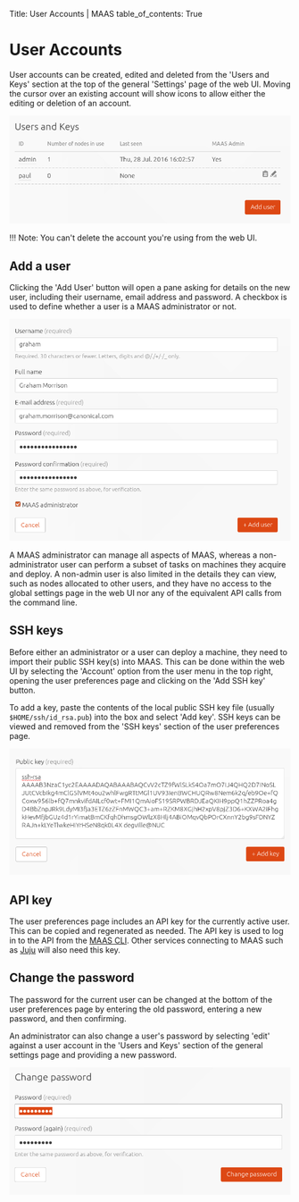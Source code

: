 Title: User Accounts | MAAS
table_of_contents: True


# User Accounts

User accounts can be created, edited and deleted from the 'Users and Keys'
section at the top of the general 'Settings' page of the web UI.  Moving the
cursor over an existing account will show icons to allow either the editing or
deletion of an account.

![add user][img__add-user]

!!! Note: 
    You can't delete the account you're using from the web UI.


## Add a user

Clicking the 'Add User' button will open a pane asking for details on the new
user, including their username, email address and password. A checkbox is used
to define whether a user is a MAAS administrator or not.

![add user details][img__add-user-details]

A MAAS administrator can manage all aspects of MAAS, whereas a
non-administrator user can perform a subset of tasks on machines they acquire
and deploy. A non-admin user is also limited in the details they can view, such
as nodes allocated to other users, and they have no access to the global
settings page in the web UI nor any of the equivalent API calls from the
command line.


## SSH keys

Before either an administrator or a user can deploy a machine, they need to
import their public SSH key(s) into MAAS. This can be done within the web UI by
selecting the 'Account' option from the user menu in the top right, opening the
user preferences page and clicking on the 'Add SSH key' button.

To add a key, paste the contents of the local public SSH key file (usually
`$HOME/ssh/id_rsa.pub`) into the box and select 'Add key'. SSH keys can be
viewed and removed from the 'SSH keys' section of the user preferences page. 

![add SSH public key][img__add-user-ssh-key]


## API key

The user preferences page includes an API key for the currently active user.
This can be copied and regenerated as needed. The API key is used to log in to
the API from the [MAAS CLI][manage-cli]. Other services connecting to MAAS such as
[Juju][juju-maas-cloud] will also need this key.


## Change the password

The password for the current user can be changed at the bottom of the user
preferences page by entering the old password, entering a new password, and
then confirming. 

An administrator can also change a user's password by selecting 'edit' against
a user account in the 'Users and Keys' section of the general settings page and
providing a new password.

![change user password][img__add-user-password]


<!-- LINKS -->

[manage-cli]: manage-cli.md
[juju-maas-cloud]: https://jujucharms.com/docs/stable/clouds-maas

[img__add-user]: ../media/add-user.png
[img__add-user-details]: ../media/add-user-details.png
[img__add-user-ssh-key]: ../media/add-user-ssh.png
[img__add-user-password]: ../media/add-user-password.png
